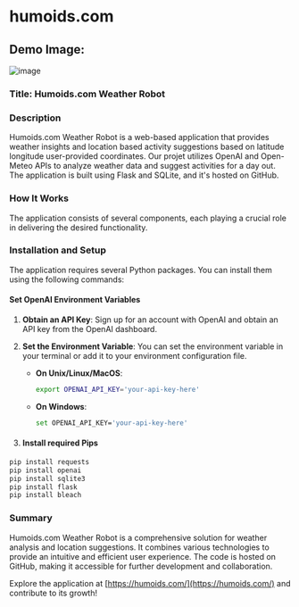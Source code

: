 # humoids.com

## Demo Image:
![image](https://github.com/graylan0/humoids.com/assets/34530588/c711ce5c-b3b6-429a-991a-627e57c8a501)

### Title: Humoids.com Weather Robot

### Description
Humoids.com Weather Robot is a web-based application that provides weather insights and location based activity suggestions based on latitude longitude user-provided coordinates. Our projet utilizes OpenAI and Open-Meteo APIs to analyze weather data and suggest activities for a day out. The application is built using Flask and SQLite, and it's hosted on GitHub.

### How It Works
The application consists of several components, each playing a crucial role in delivering the desired functionality.

### Installation and Setup
The application requires several Python packages. You can install them using the following commands:


#### Set OpenAI Environment Variables
1. **Obtain an API Key**: Sign up for an account with OpenAI and obtain an API key from the OpenAI dashboard.

2. **Set the Environment Variable**: You can set the environment variable in your terminal or add it to your environment configuration file.

   - **On Unix/Linux/MacOS**:
     ```bash
     export OPENAI_API_KEY='your-api-key-here'
     ```

   - **On Windows**:
     ```bash
     set OPENAI_API_KEY='your-api-key-here'
     ```
3. #### Install required Pips

```bash
pip install requests
pip install openai
pip install sqlite3
pip install flask
pip install bleach
```
### Summary
Humoids.com Weather Robot is a comprehensive solution for weather analysis and location suggestions. It combines various technologies to provide an intuitive and efficient user experience. The code is hosted on GitHub, making it accessible for further development and collaboration.

Explore the application at [https://humoids.com/](https://humoids.com/) and contribute to its growth!
